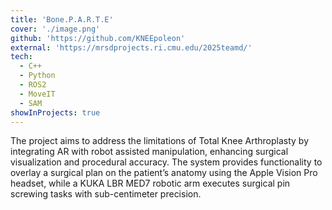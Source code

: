 ```yaml
---
title: 'Bone.P.A.R.T.E'
cover: './image.png'
github: 'https://github.com/KNEEpoleon'
external: 'https://mrsdprojects.ri.cmu.edu/2025teamd/'
tech:
  - C++
  - Python
  - ROS2
  - MoveIT
  - SAM
showInProjects: true
---
```

The project aims to address the limitations of Total Knee Arthroplasty by integrating AR  with robot assisted manipulation, enhancing surgical visualization and procedural accuracy. The system provides functionality to overlay a surgical plan on the patient’s anatomy using the Apple Vision Pro headset, while a KUKA LBR MED7 robotic arm executes surgical pin screwing tasks with sub-centimeter precision.
